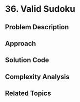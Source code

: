 # 36. Valid Sudoku

## Problem Description

## Approach

## Solution Code

## Complexity Analysis

## Related Topics
